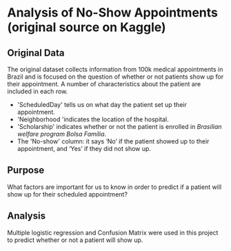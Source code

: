 # Analysis of No-Show Appointments (original source on Kaggle)

## Original Data
The original dataset collects information from 100k medical appointments in Brazil and is focused on the question of whether or not patients show up for their appointment. A number of characteristics about the patient are included in each row.

+	'ScheduledDay' tells us on what day the patient set up their appointment.
+	'Neighborhood 'indicates the location of the hospital.
+ 'Scholarship' indicates whether or not the patient is enrolled in _Brasilian welfare program Bolsa Família_.
+	The 'No-show' column: it says ‘No’ if the patient showed up to their appointment, and ‘Yes’ if they did not show up.

## Purpose
What factors are important for us to know in order to predict if a patient will show up for their scheduled appointment?

## Analysis
Multiple logistic regression and Confusion Matrix were used in this project to predict whether or not a patient will show up.
